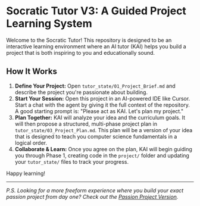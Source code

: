 # Socratic Tutor V3: A Guided Project Learning System

Welcome to the Socratic Tutor! This repository is designed to be an interactive learning environment where an AI tutor (KAI) helps you build a project that is both inspiring to you and educationally sound.

## How It Works

1.  **Define Your Project:** Open `tutor_state/01_Project_Brief.md` and describe the project you're passionate about building.
2.  **Start Your Session:** Open this project in an AI-powered IDE like Cursor. Start a chat with the agent by giving it the full context of the repository. A good starting prompt is: "Please act as KAI. Let's plan my project."
3.  **Plan Together:** KAI will analyze your idea and the curriculum goals. It will then propose a structured, multi-phase project plan in `tutor_state/03_Project_Plan.md`. This plan will be a version of your idea that is designed to teach you computer science fundamentals in a logical order.
4.  **Collaborate & Learn:** Once you agree on the plan, KAI will begin guiding you through Phase 1, creating code in the `project/` folder and updating your `tutor_state/` files to track your progress.

Happy learning!

---
*P.S. Looking for a more freeform experience where you build your exact passion project from day one? Check out the [Passion Project Version](https://github.com/charlesdpjohnston/kai-forge).* 